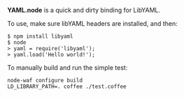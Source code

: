 **YAML.node** is a quick and dirty binding for LibYAML.

To use, make sure libYAML headers are installed, and then:

    $ npm install libyaml
    $ node
    > yaml = require('libyaml');
    > yaml.load('Hello world!');

To manually build and run the simple test:

    node-waf configure build
    LD_LIBRARY_PATH=. coffee ./test.coffee

